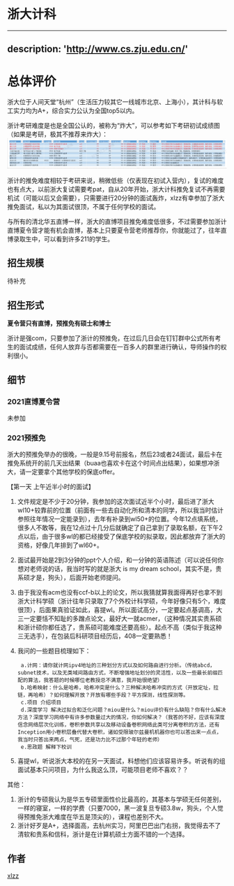 # 浙大计科

---
description: 'http://www.cs.zju.edu.cn/'
---

# 总体评价

浙大位于人间天堂“杭州”（生活压力较其它一线城市北京、上海小），其计科与软工实力均为A+，综合实力公认为全国top5以内。

浙计考研难度是也是全国公认的，被称为“炸大”，可以参考如下考研初试成绩图（如果是考研，极其不推荐来炸大）：![近几年浙大考研难度](../.gitbook/assets/浙大考研难度.png)


浙计的推免难度相较于考研来说，稍微低些（仅表现在初试入营内），复试的难度也有点大，以前浙大复试需要考pat，自从20年开始，浙大计科推免复试不再需要机试（可能以后又会需要），只需要进行20分钟的面试轰炸，xlzz有幸参加了浙大推免面试，私以为其面试很顶，不属于任何学校的面试。

与所有的清北华五直博一样，浙大的直博项目推免难度低很多，不过需要参加浙计直博夏令营才能有机会直博，基本上只要夏令营老师推荐你，你就能过了，往年直博录取生中，可以看到许多211的学生。


## 招生规模
待补充
## 招生形式

**夏令营只有直博，预推免有硕士和博士**

浙计是强com，只要参加了浙计的预推免，在过后几日会在钉钉群中公式所有考生的面试成绩，任何人放弃与否都需要在一百多人的群里进行确认，导师操作的权利很小。

## 细节

### 2021直博夏令营

未参加

### 2021预推免

浙大的预推免举办的很晚，一般是9.15号前报名，然后23或者24面试，最后卡在推免系统开的前几天出结果（buaa也喜欢卡在这个时间点出结果），如果想冲浙大，请一定要拿个其他学校的保底offer。

【第一天 上午近半小时的面试】  
1. 文件规定是不少于20分钟，我参加的这次面试近半个小时，最后进了浙大wl10+较靠前的位置（前面有一些去自动化所和清本的同学，所以我当时估计参照往年情况一定能录到），去年有补录到wl50+的位置。今年12点填系统，很多人不敢等，我在12点过十几分后就确定了自己拿到了录取名额，在下午2点以后，由于很多wl的都已经接受了保底学校的拟录取，因此都放弃了浙大的资格，好像几年排到了wl60+。
2. 面试最开始是2到3分钟的ppt个人介绍，和一分钟的英语陈述（可以说任何你想对老师说的话，我当时写的就是浙大 is my dream school，其实不是，贵系硕才是，狗头），后面开始老师提问。
3. 由于我没有acm也没有ccf-b以上的论文，所以我猜就算我面得再好也拿不到浙大计科学硕（浙计往年只录取了7个外校计科学硕，今年好像只有5个，难度很顶），后面果真验证如此，喜提wl。所以面试高分，一定要起点基调高，大三一定要恬不知耻的多蹭点论文，最好大一就acmer，（这种情况其实贵系硕和浙计硕你都任选了，贵系硕可能难度还要高些）。起点不高（类似于我这种三无选手），在包装后科研项目经历后，408一定要熟悉！
4. 我问的一些题目梳理如下：
        
        a.计网：请你就计网ipv4地址的三种划分方式以及如何路由进行分析。（传统abcd，subnet技术，以及无类域间路由方式，不断增强地址划分的灵活性，以及一些最长前缀匹配的算法，我答题的时候哪位老教授总不满意，我开始很绝望）
        b.哈希映射：什么是哈希，哈希冲突是什么？三种解决哈希冲突的方式（开放定址，拉链，再哈希）？如何理解开放？开放有哪些手段？平方探测，线性探测等。
        c.项目 介绍项目
        d.深度学习 解决过拟合和泛化问题？miou是什么？miou评价有什么缺陷？你有什么解决方法？深度学习网络中有许多参数量过大的情况，你如何解决？（我答的不好，应该有深度信念网络层次化训练，卷积参数共享以及移动设备卷积网络此类可分离卷积的方法，还有Inception用小卷积层叠代替大卷积，诸如受限玻尔兹曼机机器你也可以答出来一点点，我当时只答出来两点，气死，还是功力比不过那个年轻的老师）
        e.思政题 解释下校训
5. 喜提wl，听说浙大本校的在另一天面试，料想他们应该容易许多。听说有的组面试基本只问项目，为什么我这么顶，可能项目老师不喜欢？？
   
其他：  
1. 浙计的专硕我认为是华五专硕里面性价比最高的，其基本与学硕无任何差别，一样的寝室，一样的学费（只要7000，黑一波复旦专硕3.8w，狗头，个人觉得预推免浙大难度在华五是顶尖的），课程也差别不大。
2. 浙计好歹是A+，选择面高，去杭州实习，阿里巴巴出门右拐，我觉得去不了清软和贵系和信科，浙计是在计算机硕士方面不错的一个选择。

## 作者

[xlzz]( [来无影去无踪](../zuo-zhe-lian-xi-fang-shi.md))
